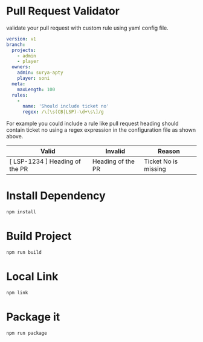 # Pull Request Validator

validate your pull request with custom rule using yaml config file.

```yaml
version: v1
branch:
  projects:
    - admin
    - player
  owners:
    admin: surya-apty 
    player: soni
  meta:
    maxLength: 100
  rules:
    - 
      name: 'Should include ticket no'
      regex: /\[\s(CB|LSP)-\d+\s\]/g
```

For example you could include a rule like pull request heading should contain ticket no using a regex expression in the configuration file as shown above.


| Valid                          | Invalid           | Reason               |
|--------------------------------|-------------------|----------------------|
| [ LSP-1234 ] Heading of the PR | Heading of the PR | Ticket No is missing |

# Install Dependency  

```sh
npm install
```

# Build Project

```sh
npm run build
```
# Local Link
```sh
npm link
``` 
# Package it
```sh
npm run package
```